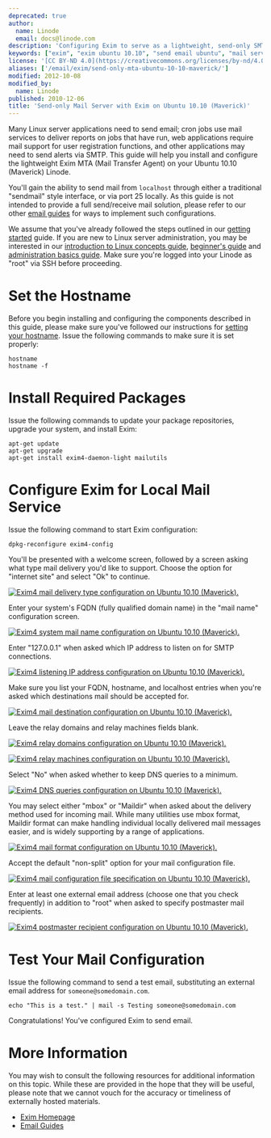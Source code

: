 ```yaml
---
deprecated: true
author:
  name: Linode
  email: docs@linode.com
description: 'Configuring Exim to serve as a lightweight, send-only SMTP server on Ubuntu 10.10 (Maverick).'
keywords: ["exim", "exim ubuntu 10.10", "send email ubuntu", "mail server", "linux mail", "smtp server", "ubuntu exim"]
license: '[CC BY-ND 4.0](https://creativecommons.org/licenses/by-nd/4.0)'
aliases: ['/email/exim/send-only-mta-ubuntu-10-10-maverick/']
modified: 2012-10-08
modified_by:
  name: Linode
published: 2010-12-06
title: 'Send-only Mail Server with Exim on Ubuntu 10.10 (Maverick)'
---
```




Many Linux server applications need to send email; cron jobs use mail services to deliver reports on jobs that have run, web applications require mail support for user registration functions, and other applications may need to send alerts via SMTP. This guide will help you install and configure the lightweight Exim MTA (Mail Transfer Agent) on your Ubuntu 10.10 (Maverick) Linode.

You'll gain the ability to send mail from `localhost` through either a traditional "sendmail" style interface, or via port 25 locally. As this guide is not intended to provide a full send/receive mail solution, please refer to our other [email guides](/docs/email/) for ways to implement such configurations.

We assume that you've already followed the steps outlined in our [getting started](/docs/getting-started/) guide. If you are new to Linux server administration, you may be interested in our [introduction to Linux concepts guide](/docs/tools-reference/introduction-to-linux-concepts/), [beginner's guide](/docs/platform/billing-and-support/linode-beginners-guide/) and [administration basics guide](/docs/tools-reference/linux-system-administration-basics/). Make sure you're logged into your Linode as "root" via SSH before proceeding.

# Set the Hostname

Before you begin installing and configuring the components described in this guide, please make sure you've followed our instructions for [setting your hostname](/docs/getting-started/#setting-the-hostname). Issue the following commands to make sure it is set properly:

    hostname
    hostname -f

# Install Required Packages

Issue the following commands to update your package repositories, upgrade your system, and install Exim:

    apt-get update
    apt-get upgrade
    apt-get install exim4-daemon-light mailutils

# Configure Exim for Local Mail Service

Issue the following command to start Exim configuration:

    dpkg-reconfigure exim4-config

You'll be presented with a welcome screen, followed by a screen asking what type mail delivery you'd like to support. Choose the option for "internet site" and select "Ok" to continue.

[![Exim4 mail delivery type configuration on Ubuntu 10.10 (Maverick).](143-01-exim4-ubuntu-10.04-general.png)](143-01-exim4-ubuntu-10.04-general.png)

Enter your system's FQDN (fully qualified domain name) in the "mail name" configuration screen.

[![Exim4 system mail name configuration on Ubuntu 10.10 (Maverick).](144-02-exim4-ubuntu-10.04-mail-name.png)](144-02-exim4-ubuntu-10.04-mail-name.png)

Enter "127.0.0.1" when asked which IP address to listen on for SMTP connections.

[![Exim4 listening IP address configuration on Ubuntu 10.10 (Maverick).](145-03-exim4-ubuntu-10.04-ip-listen.png)](145-03-exim4-ubuntu-10.04-ip-listen.png)

Make sure you list your FQDN, hostname, and localhost entries when you're asked which destinations mail should be accepted for.

[![Exim4 mail destination configuration on Ubuntu 10.10 (Maverick).](146-04-exim4-ubuntu-10.04-local-domains.png)](146-04-exim4-ubuntu-10.04-local-domains.png)

Leave the relay domains and relay machines fields blank.

[![Exim4 relay domains configuration on Ubuntu 10.10 (Maverick).](147-05-exim4-ubuntu-10.04-relay-domains.png)](147-05-exim4-ubuntu-10.04-relay-domains.png)

[![Exim4 relay machines configuration on Ubuntu 10.10 (Maverick).](148-06-exim4-ubuntu-10.04-relay-machines.png)](148-06-exim4-ubuntu-10.04-relay-machines.png)

Select "No" when asked whether to keep DNS queries to a minimum.

[![Exim4 DNS queries configuration on Ubuntu 10.10 (Maverick).](149-07-exim4-ubuntu-10.04-dns-queries.png)](149-07-exim4-ubuntu-10.04-dns-queries.png)

You may select either "mbox" or "Maildir" when asked about the delivery method used for incoming mail. While many utilities use mbox format, Maildir format can make handling individual locally delivered mail messages easier, and is widely supporting by a range of applications.

[![Exim4 mail format configuration on Ubuntu 10.10 (Maverick).](150-08-exim4-ubuntu-10.04-mail-format.png)](150-08-exim4-ubuntu-10.04-mail-format.png)

Accept the default "non-split" option for your mail configuration file.

[![Exim4 mail configuration file specification on Ubuntu 10.10 (Maverick).](150-08-exim4-ubuntu-10.04-mail-format.png)](150-08-exim4-ubuntu-10.04-mail-format.png)

Enter at least one external email address (choose one that you check frequently) in addition to "root" when asked to specify postmaster mail recipients.

[![Exim4 postmaster recipient configuration on Ubuntu 10.10 (Maverick).](151-10-exim4-ubuntu-10.04-postmater-mail.png)](151-10-exim4-ubuntu-10.04-postmater-mail.png)

# Test Your Mail Configuration

Issue the following command to send a test email, substituting an external email address for `someone@somedomain.com`.

    echo "This is a test." | mail -s Testing someone@somedomain.com

Congratulations! You've configured Exim to send email.

# More Information

You may wish to consult the following resources for additional information on this topic. While these are provided in the hope that they will be useful, please note that we cannot vouch for the accuracy or timeliness of externally hosted materials.

- [Exim Homepage](http://www.exim.org/)
- [Email Guides](/docs/email/)



